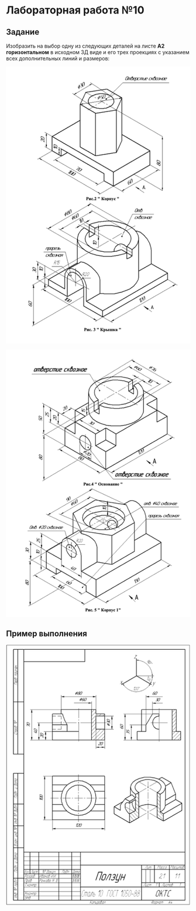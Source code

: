 # Лабораторная работа №10

## Задание

Изобразить на выбор одну из следующих деталей на листе **А2 горизонтальном** в исходном 3Д виде и его трех проекциях с указанием всех дополнительных линий и размеров:

![img.png](img.png)

![img_1.png](img_1.png)

## Пример выполнения

![img_2.png](img_2.png)